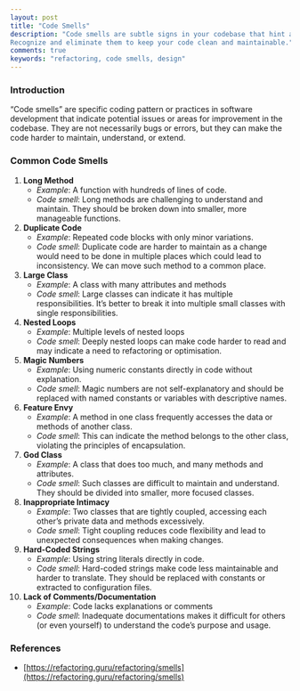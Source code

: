 ```yaml
---
layout: post
title: "Code Smells"
description: "Code smells are subtle signs in your codebase that hint at potential problems.
Recognize and eliminate them to keep your code clean and maintainable."
comments: true
keywords: "refactoring, code smells, design"
---
```


### Introduction

“Code smells” are specific coding pattern or practices in software development that indicate
potential issues or areas for improvement in the codebase. They are not necessarily bugs or errors,
but they can make the code harder to maintain, understand, or extend.

### Common Code Smells

1. **Long Method**
   - *Example*: A function with hundreds of lines of code.
   - *Code smell*: Long methods are challenging to understand and maintain. They should be broken down into smaller, more manageable functions.
2. **Duplicate Code**
   - *Example*: Repeated code blocks with only minor variations.
   - *Code smell*: Duplicate code are harder to maintain as a change would need to be done in multiple places which could lead to inconsistency. We can move such method to a common place.
3. **Large Class**
   - *Example*: A class with many attributes and methods
   - *Code smell*: Large classes can indicate it has multiple responsibilities. It’s better to break it into multiple small classes with single responsibilities.
4. **Nested Loops**
   - *Example*: Multiple levels of nested loops
   - *Code smell*: Deeply nested loops can make code harder to read and may indicate a need to refactoring or optimisation.
5. **Magic Numbers**
   - *Example*: Using numeric constants directly in code without explanation.
   - *Code smell*: Magic numbers are not self-explanatory and should be replaced with named constants or variables with descriptive names.
6. **Feature Envy**
   - *Example*: A method in one class frequently accesses the data or methods of another class.
   - *Code smell*: This can indicate the method belongs to the other class, violating the principles of encapsulation.
7. **God Class**
   - *Example*: A class that does too much, and many methods and attributes.
   - *Code smell*: Such classes are difficult to maintain and understand. They should be divided into smaller, more focused classes.
8. **Inappropriate Intimacy**
   - *Example*: Two classes that are tightly coupled, accessing each other’s private data and methods excessively.
   - *Code smell*: Tight coupling reduces code flexibility and lead to unexpected consequences when making changes.
9. **Hard-Coded Strings**
   - *Example*: Using string literals directly in code.
   - *Code smell*: Hard-coded strings make code less maintainable and harder to translate. They should be replaced with constants  or extracted to configuration files.
10. **Lack of Comments/Documentation**
    - *Example*: Code lacks explanations or comments
    - *Code smell*: Inadequate documentations makes it difficult for others (or even yourself) to understand the code’s purpose and usage.

### References
- [https://refactoring.guru/refactoring/smells](https://refactoring.guru/refactoring/smells)
